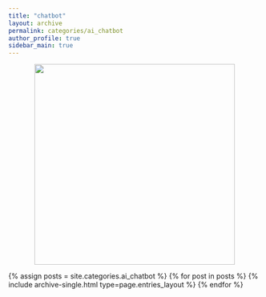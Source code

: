 ```yaml
---
title: "chatbot"
layout: archive
permalink: categories/ai_chatbot
author_profile: true
sidebar_main: true
---
```


<p align="center">
<img src="../../../image/chatbot/chatbot_lachesis.png" 
width="400" height="400"/>
</p>


{% assign posts = site.categories.ai_chatbot %}
{% for post in posts %} {% include archive-single.html type=page.entries_layout %} {% endfor %}